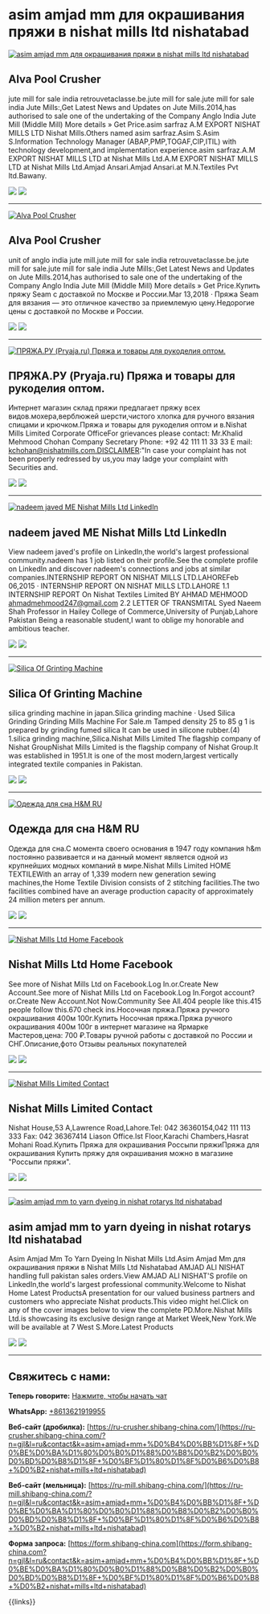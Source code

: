 # asim amjad mm для окрашивания пряжи в nishat mills ltd nishatabad

<a href="https://swt.shibang-china.com/?n=gjl&l=ru&img&k=asim+amjad+mm+%D0%B4%D0%BB%D1%8F+%D0%BE%D0%BA%D1%80%D0%B0%D1%88%D0%B8%D0%B2%D0%B0%D0%BD%D0%B8%D1%8F+%D0%BF%D1%80%D1%8F%D0%B6%D0%B8+%D0%B2+nishat+mills+ltd+nishatabad" target="_blank">![asim amjad mm для окрашивания пряжи в nishat mills ltd nishatabad](http://static.shibang-china.com/all-800x300/277.jpg)</a>

## Alva Pool Crusher
jute mill for sale india retrouvetaclasse.be.jute mill for sale.jute mill for sale india Jute Mills:,Get Latest News and Updates on Jute Mills.2014,has authorised to sale one of the undertaking of the Company Anglo India Jute Mill (Middle Mill) More details » Get Price.asim sarfraz A.M EXPORT NISHAT MILLS LTD Nishat Mills.Others named asim sarfraz.Asim S.Asim S.Information Technology Manager (ABAP,PMP,TOGAF,CIP,ITIL) with technology development,and implementation experience.asim sarfraz.A.M EXPORT NISHAT MILLS LTD at Nishat Mills Ltd.A.M EXPORT NISHAT MILLS LTD at Nishat Mills Ltd.Amjad Ansari.Amjad Ansari.at M.N.Textiles Pvt ltd.Bawany.


<a href="https://whatsapp.shibangsoft.com/WhatsApp.php" target="_blank" title="WhatsApp">![](http://static.shibang-china.com/icon/whatsapp.png)</a> <a href="https://swt.shibang-china.com/?n=gjl&l=ru&icon&k=asim+amjad+mm+%D0%B4%D0%BB%D1%8F+%D0%BE%D0%BA%D1%80%D0%B0%D1%88%D0%B8%D0%B2%D0%B0%D0%BD%D0%B8%D1%8F+%D0%BF%D1%80%D1%8F%D0%B6%D0%B8+%D0%B2+nishat+mills+ltd+nishatabad" target="_blank">![](http://static.shibang-china.com/icon/chat-ru.png)</a>

---

<a href="https://swt.shibang-china.com/?n=gjl&l=ru&img&k=asim+amjad+mm+%D0%B4%D0%BB%D1%8F+%D0%BE%D0%BA%D1%80%D0%B0%D1%88%D0%B8%D0%B2%D0%B0%D0%BD%D0%B8%D1%8F+%D0%BF%D1%80%D1%8F%D0%B6%D0%B8+%D0%B2+nishat+mills+ltd+nishatabad" target="_blank">![Alva Pool Crusher](http://static.shibang-china.com/all-800x300/321.jpg)</a>

## Alva Pool Crusher
unit of anglo india jute mill.jute mill for sale india retrouvetaclasse.be.jute mill for sale.jute mill for sale india Jute Mills:,Get Latest News and Updates on Jute Mills.2014,has authorised to sale one of the undertaking of the Company Anglo India Jute Mill (Middle Mill) More details » Get Price.Купить пряжу Seam с доставкой по Москве и России.Mar 13,2018 · Пряжа Seam для вязания — это отличное качество за приемлемую цену.Недорогие цены с доставкой по Москве и России.


<a href="https://whatsapp.shibangsoft.com/WhatsApp.php" target="_blank" title="WhatsApp">![](http://static.shibang-china.com/icon/whatsapp.png)</a> <a href="https://swt.shibang-china.com/?n=gjl&l=ru&icon&k=asim+amjad+mm+%D0%B4%D0%BB%D1%8F+%D0%BE%D0%BA%D1%80%D0%B0%D1%88%D0%B8%D0%B2%D0%B0%D0%BD%D0%B8%D1%8F+%D0%BF%D1%80%D1%8F%D0%B6%D0%B8+%D0%B2+nishat+mills+ltd+nishatabad" target="_blank">![](http://static.shibang-china.com/icon/chat-ru.png)</a>

---

<a href="https://swt.shibang-china.com/?n=gjl&l=ru&img&k=asim+amjad+mm+%D0%B4%D0%BB%D1%8F+%D0%BE%D0%BA%D1%80%D0%B0%D1%88%D0%B8%D0%B2%D0%B0%D0%BD%D0%B8%D1%8F+%D0%BF%D1%80%D1%8F%D0%B6%D0%B8+%D0%B2+nishat+mills+ltd+nishatabad" target="_blank">![ПРЯЖА.РУ (Pryaja.ru) Пряжа и товары для рукоделия оптом.](http://static.shibang-china.com/all-800x300/1483.jpg)</a>

## ПРЯЖА.РУ (Pryaja.ru) Пряжа и товары для рукоделия оптом.
Интернет магазин склад пряжи предлагает пряжу всех видов.мохера,верблюжей шерсти,чистого хлопка для ручного вязания спицами и крючком.Пряжа и товары для рукоделия оптом и в.Nishat Mills Limited Corporate OfficeFor grievances please contact: Mr.Khalid Mehmood Chohan Company Secretary Phone: +92 42 111 11 33 33 E mail: kchohan@nishatmills.com.DISCLAIMER:"In case your complaint has not been properly redressed by us,you may ladge your complaint with Securities and.


<a href="https://whatsapp.shibangsoft.com/WhatsApp.php" target="_blank" title="WhatsApp">![](http://static.shibang-china.com/icon/whatsapp.png)</a> <a href="https://swt.shibang-china.com/?n=gjl&l=ru&icon&k=asim+amjad+mm+%D0%B4%D0%BB%D1%8F+%D0%BE%D0%BA%D1%80%D0%B0%D1%88%D0%B8%D0%B2%D0%B0%D0%BD%D0%B8%D1%8F+%D0%BF%D1%80%D1%8F%D0%B6%D0%B8+%D0%B2+nishat+mills+ltd+nishatabad" target="_blank">![](http://static.shibang-china.com/icon/chat-ru.png)</a>

---

<a href="https://swt.shibang-china.com/?n=gjl&l=ru&img&k=asim+amjad+mm+%D0%B4%D0%BB%D1%8F+%D0%BE%D0%BA%D1%80%D0%B0%D1%88%D0%B8%D0%B2%D0%B0%D0%BD%D0%B8%D1%8F+%D0%BF%D1%80%D1%8F%D0%B6%D0%B8+%D0%B2+nishat+mills+ltd+nishatabad" target="_blank">![nadeem javed ME Nishat Mills Ltd LinkedIn](http://static.shibang-china.com/all-800x300/602.jpg)</a>

## nadeem javed ME Nishat Mills Ltd LinkedIn
View nadeem javed's profile on LinkedIn,the world's largest professional community.nadeem has 1 job listed on their profile.See the complete profile on LinkedIn and discover nadeem's connections and jobs at similar companies.INTERNSHIP REPORT ON NISHAT MILLS LTD.LAHOREFeb 06,2015 · INTERNSHIP REPORT ON NISHAT MILLS LTD.LAHORE 1.1 INTERNSHIP REPORT On Nishat Textiles Limited BY AHMAD MEHMOOD ahmadmehmood247@gmail.com 2.2 LETTER OF TRANSMITAL Syed Naeem Shah Professor in Hailey College of Commerce,University of Punjab,Lahore Pakistan Being a reasonable student,I want to oblige my honorable and ambitious teacher.


<a href="https://whatsapp.shibangsoft.com/WhatsApp.php" target="_blank" title="WhatsApp">![](http://static.shibang-china.com/icon/whatsapp.png)</a> <a href="https://swt.shibang-china.com/?n=gjl&l=ru&icon&k=asim+amjad+mm+%D0%B4%D0%BB%D1%8F+%D0%BE%D0%BA%D1%80%D0%B0%D1%88%D0%B8%D0%B2%D0%B0%D0%BD%D0%B8%D1%8F+%D0%BF%D1%80%D1%8F%D0%B6%D0%B8+%D0%B2+nishat+mills+ltd+nishatabad" target="_blank">![](http://static.shibang-china.com/icon/chat-ru.png)</a>

---

<a href="https://swt.shibang-china.com/?n=gjl&l=ru&img&k=asim+amjad+mm+%D0%B4%D0%BB%D1%8F+%D0%BE%D0%BA%D1%80%D0%B0%D1%88%D0%B8%D0%B2%D0%B0%D0%BD%D0%B8%D1%8F+%D0%BF%D1%80%D1%8F%D0%B6%D0%B8+%D0%B2+nishat+mills+ltd+nishatabad" target="_blank">![Silica Of Grinting Machine](http://static.shibang-china.com/all-800x300/1257.jpg)</a>

## Silica Of Grinting Machine
silica grinding machine in japan.Silica grinding machine · Used Silica Grinding Grinding Mills Machine For Sale.m Tamped density 25 to 85 g 1 is prepared by grinding fumed silica It can be used in silicone rubber.(4) 1.silica grinding machine,Silica.Nishat Mills Limited The flagship company of Nishat GroupNishat Mills Limited is the flagship company of Nishat Group.It was established in 1951.It is one of the most modern,largest vertically integrated textile companies in Pakistan.


<a href="https://whatsapp.shibangsoft.com/WhatsApp.php" target="_blank" title="WhatsApp">![](http://static.shibang-china.com/icon/whatsapp.png)</a> <a href="https://swt.shibang-china.com/?n=gjl&l=ru&icon&k=asim+amjad+mm+%D0%B4%D0%BB%D1%8F+%D0%BE%D0%BA%D1%80%D0%B0%D1%88%D0%B8%D0%B2%D0%B0%D0%BD%D0%B8%D1%8F+%D0%BF%D1%80%D1%8F%D0%B6%D0%B8+%D0%B2+nishat+mills+ltd+nishatabad" target="_blank">![](http://static.shibang-china.com/icon/chat-ru.png)</a>

---

<a href="https://swt.shibang-china.com/?n=gjl&l=ru&img&k=asim+amjad+mm+%D0%B4%D0%BB%D1%8F+%D0%BE%D0%BA%D1%80%D0%B0%D1%88%D0%B8%D0%B2%D0%B0%D0%BD%D0%B8%D1%8F+%D0%BF%D1%80%D1%8F%D0%B6%D0%B8+%D0%B2+nishat+mills+ltd+nishatabad" target="_blank">![Одежда для сна H&M RU](http://static.shibang-china.com/all-800x300/1470.jpg)</a>

## Одежда для сна H&M RU
Одежда для сна.С момента своего основания в 1947 году компания h&m постоянно развивается и на данный момент является одной из крупнейших модных компаний в мире.Nishat Mills Limited HOME TEXTILEWith an array of 1,339 modern new generation sewing machines,the Home Textile Division consists of 2 stitching facilities.The two facilities combined have an average production capacity of approximately 24 million meters per annum.


<a href="https://whatsapp.shibangsoft.com/WhatsApp.php" target="_blank" title="WhatsApp">![](http://static.shibang-china.com/icon/whatsapp.png)</a> <a href="https://swt.shibang-china.com/?n=gjl&l=ru&icon&k=asim+amjad+mm+%D0%B4%D0%BB%D1%8F+%D0%BE%D0%BA%D1%80%D0%B0%D1%88%D0%B8%D0%B2%D0%B0%D0%BD%D0%B8%D1%8F+%D0%BF%D1%80%D1%8F%D0%B6%D0%B8+%D0%B2+nishat+mills+ltd+nishatabad" target="_blank">![](http://static.shibang-china.com/icon/chat-ru.png)</a>

---

<a href="https://swt.shibang-china.com/?n=gjl&l=ru&img&k=asim+amjad+mm+%D0%B4%D0%BB%D1%8F+%D0%BE%D0%BA%D1%80%D0%B0%D1%88%D0%B8%D0%B2%D0%B0%D0%BD%D0%B8%D1%8F+%D0%BF%D1%80%D1%8F%D0%B6%D0%B8+%D0%B2+nishat+mills+ltd+nishatabad" target="_blank">![Nishat Mills Ltd Home Facebook](http://static.shibang-china.com/all-800x300/714.jpg)</a>

## Nishat Mills Ltd Home Facebook
See more of Nishat Mills Ltd on Facebook.Log In.or.Create New Account.See more of Nishat Mills Ltd on Facebook.Log In.Forgot account? or.Create New Account.Not Now.Community See All.404 people like this.415 people follow this.670 check ins.Носочная пряжа.Пряжа ручного окрашивания 400м 100г.Купить Носочная пряжа.Пряжа ручного окрашивания 400м 100г в интернет магазине на Ярмарке Мастеров,цена: 700 ₽.Товары ручной работы с доставкой по России и СНГ.Описание,фото Отзывы реальных покупателей


<a href="https://whatsapp.shibangsoft.com/WhatsApp.php" target="_blank" title="WhatsApp">![](http://static.shibang-china.com/icon/whatsapp.png)</a> <a href="https://swt.shibang-china.com/?n=gjl&l=ru&icon&k=asim+amjad+mm+%D0%B4%D0%BB%D1%8F+%D0%BE%D0%BA%D1%80%D0%B0%D1%88%D0%B8%D0%B2%D0%B0%D0%BD%D0%B8%D1%8F+%D0%BF%D1%80%D1%8F%D0%B6%D0%B8+%D0%B2+nishat+mills+ltd+nishatabad" target="_blank">![](http://static.shibang-china.com/icon/chat-ru.png)</a>

---

<a href="https://swt.shibang-china.com/?n=gjl&l=ru&img&k=asim+amjad+mm+%D0%B4%D0%BB%D1%8F+%D0%BE%D0%BA%D1%80%D0%B0%D1%88%D0%B8%D0%B2%D0%B0%D0%BD%D0%B8%D1%8F+%D0%BF%D1%80%D1%8F%D0%B6%D0%B8+%D0%B2+nishat+mills+ltd+nishatabad" target="_blank">![Nishat Mills Limited Contact](http://static.shibang-china.com/all-800x300/1430.jpg)</a>

## Nishat Mills Limited Contact
Nishat House,53 A,Lawrence Road,Lahore.Tel: 042 36360154,042 111 113 333 Fax: 042 36367414 Liason Office.Ist Floor,Karachi Chambers,Hasrat Mohani Road.Купить Пряжа для окрашивания Россыпи пряжиПряжа для окрашивания Купить пряжу для окрашивания можно в магазине "Россыпи пряжи".


<a href="https://whatsapp.shibangsoft.com/WhatsApp.php" target="_blank" title="WhatsApp">![](http://static.shibang-china.com/icon/whatsapp.png)</a> <a href="https://swt.shibang-china.com/?n=gjl&l=ru&icon&k=asim+amjad+mm+%D0%B4%D0%BB%D1%8F+%D0%BE%D0%BA%D1%80%D0%B0%D1%88%D0%B8%D0%B2%D0%B0%D0%BD%D0%B8%D1%8F+%D0%BF%D1%80%D1%8F%D0%B6%D0%B8+%D0%B2+nishat+mills+ltd+nishatabad" target="_blank">![](http://static.shibang-china.com/icon/chat-ru.png)</a>

---

<a href="https://swt.shibang-china.com/?n=gjl&l=ru&img&k=asim+amjad+mm+%D0%B4%D0%BB%D1%8F+%D0%BE%D0%BA%D1%80%D0%B0%D1%88%D0%B8%D0%B2%D0%B0%D0%BD%D0%B8%D1%8F+%D0%BF%D1%80%D1%8F%D0%B6%D0%B8+%D0%B2+nishat+mills+ltd+nishatabad" target="_blank">![asim amjad mm to yarn dyeing in nishat rotarys ltd nishatabad](http://static.shibang-china.com/all-800x300/426.jpg)</a>

## asim amjad mm to yarn dyeing in nishat rotarys ltd nishatabad
Asim Amjad Mm To Yarn Dyeing In Nishat Mills Ltd.Asim Amjad Mm для окрашивания пряжи в Nishat Mills Ltd Nishatabad AMJAD ALI NISHAT handling full pakistan sales orders.View AMJAD ALI NISHAT'S profile on LinkedIn,the world's largest professional community.Welcome to Nishat Home Latest ProductsA presentation for our valued business partners and customers who appreciate Nishat products.This video might hel.Click on any of the cover images below to view the complete PD.More.Nishat Mills Ltd.is showcasing its exclusive design range at Market Week,New York.We will be available at 7 West S.More.Latest Products


<a href="https://whatsapp.shibangsoft.com/WhatsApp.php" target="_blank" title="WhatsApp">![](http://static.shibang-china.com/icon/whatsapp.png)</a> <a href="https://swt.shibang-china.com/?n=gjl&l=ru&icon&k=asim+amjad+mm+%D0%B4%D0%BB%D1%8F+%D0%BE%D0%BA%D1%80%D0%B0%D1%88%D0%B8%D0%B2%D0%B0%D0%BD%D0%B8%D1%8F+%D0%BF%D1%80%D1%8F%D0%B6%D0%B8+%D0%B2+nishat+mills+ltd+nishatabad" target="_blank">![](http://static.shibang-china.com/icon/chat-ru.png)</a>

---
## Свяжитесь с нами:

**Теперь говорите:** [Нажмите, чтобы начать чат](https://swt.shibang-china.com?n=gjl&l=ru&contact&k=asim+amjad+mm+%D0%B4%D0%BB%D1%8F+%D0%BE%D0%BA%D1%80%D0%B0%D1%88%D0%B8%D0%B2%D0%B0%D0%BD%D0%B8%D1%8F+%D0%BF%D1%80%D1%8F%D0%B6%D0%B8+%D0%B2+nishat+mills+ltd+nishatabad)

**WhatsApp:**  [+8613621919955](https://whatsapp.shibangsoft.com/WhatsApp.php)

**Веб-сайт (дробилка):** [https://ru-crusher.shibang-china.com/](https://ru-crusher.shibang-china.com/?n=gjl&l=ru&contact&k=asim+amjad+mm+%D0%B4%D0%BB%D1%8F+%D0%BE%D0%BA%D1%80%D0%B0%D1%88%D0%B8%D0%B2%D0%B0%D0%BD%D0%B8%D1%8F+%D0%BF%D1%80%D1%8F%D0%B6%D0%B8+%D0%B2+nishat+mills+ltd+nishatabad)

**Веб-сайт (мельница):** [https://ru-mill.shibang-china.com/](https://ru-mill.shibang-china.com/?n=gjl&l=ru&contact&k=asim+amjad+mm+%D0%B4%D0%BB%D1%8F+%D0%BE%D0%BA%D1%80%D0%B0%D1%88%D0%B8%D0%B2%D0%B0%D0%BD%D0%B8%D1%8F+%D0%BF%D1%80%D1%8F%D0%B6%D0%B8+%D0%B2+nishat+mills+ltd+nishatabad)

**Форма запроса:** [https://form.shibang-china.com](https://form.shibang-china.com?n=gjl&l=ru&contact&k=asim+amjad+mm+%D0%B4%D0%BB%D1%8F+%D0%BE%D0%BA%D1%80%D0%B0%D1%88%D0%B8%D0%B2%D0%B0%D0%BD%D0%B8%D1%8F+%D0%BF%D1%80%D1%8F%D0%B6%D0%B8+%D0%B2+nishat+mills+ltd+nishatabad)

{{links}}